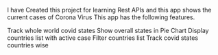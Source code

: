 
I have Created this project for learning Rest APIs and this app shows the current cases of Corona Virus
This app has the following features. 

Track whole world covid states
Show overall states in Pie Chart 
Display countries list with active case 
Filter countries list 
Track covid states countries wise

 
